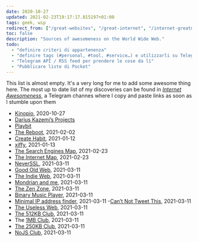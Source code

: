 ```yaml
---
date: 2020-10-27
updated: 2021-02-23T19:17:17.815197+01:00
tags: geek, wip
redirect_from: ["/great-websites", "/great-internet", "/internet-greatness"]
toc: false
description: "Sources of awesomeness on the World Wide Web."
todo:
  - "definire criteri di appartenenza"
  - "definire tags (#personal, #tool, #service…) e utilizzarli su Telegram"
  - "Telegram API / RSS feed per prendere le cose da lì"
  - "Pubblicare liste di Pocket"
---
```

<div class="yellow box">
  This list is almost empty. It's a very long for me to add some awesome thing here. The most up to date list of my discoveries can be found in <a href="https://t.me/internet_awesomeness" rel="noener noreferrer" target="_blank" title="Internet Awesomeness on Telegram"><cite>Internet Awesomeness</cite></a>, a Telegram channes where I copy and paste links as soon as I stumble upon them
</div>

- [Kinopio](https://kinopio.club/ "Kinopio"), 2020-10-27
- [Darius Kazemi’s Projects](https://tinysubversions.com/projects/ "Tiny Subversions - Projects")
- [Playbit](https://playb.it "Playbit")
- [The Reboot](https://thereboot.com "The Reboot"), 2021-02-02
- [Create Habit](https://programs.clearerthinking.org/daily_ritual.html "Create habit"), 2021-01-12
- [xiffy](https://xiffy.nl "Xiffy"), 2021-01-13
- [The Search Engines Map](https://www.searchenginemap.com "The Search Engines Map"), 2021-02-23
- [The Internet Map](https://internet-map.net "The Internet Map"), 2021-02-23
- [NeverSSL](https://neverssl.com/ "NeverSSL"), 2021-03-11
- [Good Old Web](https://www.goodoldweb.com "Good Old Web"), 2021-03-11
- [The Indie Web](https://theindieweb.com "The Indie Web"), 2021-03-11
- [Mondrian and me](https://mondrianandme.com/ "Mondrian and me"), 2021-03-11
- [The Zen Zone](https://thezen.zone "The Zen Zone"), 2021-03-11
- [Binary Music Player](https://tholman.com/binary-music-player/ "Binary music Player"), 2021-03-11
- [Minimal IP address finder](https://ipaddress.sh "IPaddress.sh"), 2021-03-11
-[Can’t Not Tweet This](https://cant-not-tweet-this.com "Can’t Not Tweet This"), 2021-03-11
- [The Useless Web](https://theuselessweb.com/sites/ "The Useless Web"), 2021-03-11
- [The 512KB Club](https://512kb.club "The 512KB Club"), 2021-03-11
- The [1MB Club](https://1mb.club "1MB Club"), 2021-03-11
- [The 250KB Club](https://250kb.club "The 250KB Club"), 2021-03-11
- [NoJS Club](https://nojs.club "NoJS Club"), 2021-03-11